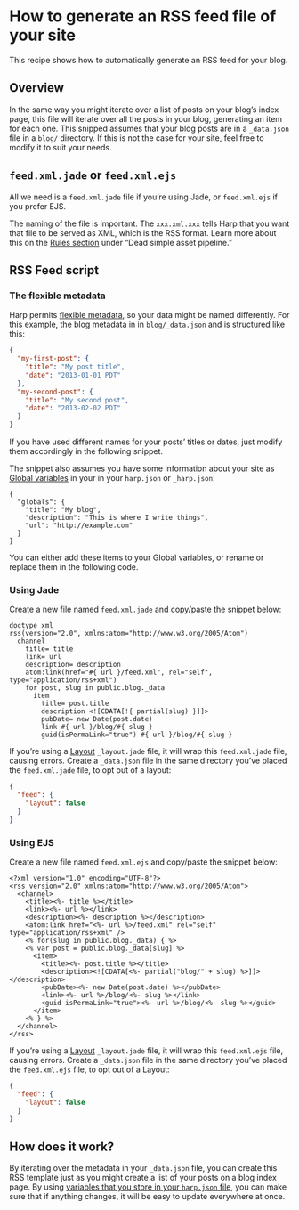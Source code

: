 # How to generate an RSS feed file of your site

This recipe shows how to automatically generate an RSS feed for your blog.

## Overview

In the same way you might iterate over a list of posts on your blog’s index page, this file will iterate over all the posts in your blog, generating an item for each one. This snipped assumes that your blog posts are in a `_data.json` file in a `blog/` directory. If this is not the case for your site, feel free to modify it to suit your needs.

## `feed.xml.jade` or `feed.xml.ejs`

All we need is a `feed.xml.jade` file if you’re using Jade, or `feed.xml.ejs` if you prefer EJS.

The naming of the file is important. The `xxx.xml.xxx` tells Harp that you want that file to be served as XML, which is the RSS format. Learn more about this on the [Rules section](/docs/development/rules) under “Dead simple asset pipeline.”

## RSS Feed script

### The flexible metadata

Harp permits [flexible metadata](/docs/development/metadata), so your data might be named differently. For this example, the blog metadata in in `blog/_data.json` and is structured like this:

```json
{
  "my-first-post": {
    "title": "My post title",
    "date": "2013-01-01 PDT"
  },
  "my-second-post": {
    "title": "My second post",
    "date": "2013-02-02 PDT"
  }
}
```

If you have used different names for your posts’ titles or dates, just modify them accordingly in the following snippet. 

The snippet also assumes you have some information about your site as [Global variables](/docs/development/globals) in your in your `harp.json` or `_harp.json`:

```
{
  "globals": {
    "title": "My blog",
    "description": "This is where I write things",
    "url": "http://example.com"
  }
}
```

You can either add these items to your Global variables, or rename or replace them in the following code.

### Using Jade

Create a new file named `feed.xml.jade` and copy/paste the snippet below:

```jade
doctype xml
rss(version="2.0", xmlns:atom="http://www.w3.org/2005/Atom")
  channel  
    title= title
    link= url
    description= description
    atom:link(href="#{ url }/feed.xml", rel="self", type="application/rss+xml")
    for post, slug in public.blog._data
      item
        title= post.title
        description <![CDATA[!{ partial(slug) }]]>
        pubDate= new Date(post.date)
        link #{ url }/blog/#{ slug }
        guid(isPermaLink="true") #{ url }/blog/#{ slug }
```

If you’re using a [Layout](/docs/development/layout) `_layout.jade` file, it will wrap this `feed.xml.jade` file, causing errors. Create a `_data.json` file in the same directory you’ve placed the `feed.xml.jade` file, to opt out of a layout:

```json
{
  "feed": {
    "layout": false
  }
}
```

### Using EJS

Create a new file named `feed.xml.ejs` and copy/paste the snippet below:

```ejs
<?xml version="1.0" encoding="UTF-8"?>
<rss version="2.0" xmlns:atom="http://www.w3.org/2005/Atom">
  <channel>
    <title><%- title %></title>
    <link><%- url %></link>
    <description><%- description %></description>
    <atom:link href="<%- url %>/feed.xml" rel="self" type="application/rss+xml" />
    <% for(slug in public.blog._data) { %>
    <% var post = public.blog._data[slug] %>
      <item>
        <title><%- post.title %></title>
        <description><![CDATA[<%- partial("blog/" + slug) %>]]></description>
        <pubDate><%- new Date(post.date) %></pubDate>
        <link><%- url %>/blog/<%- slug %></link>
        <guid isPermaLink="true"><%- url %>/blog/<%- slug %></guid>
      </item>
    <% } %>
  </channel>
</rss>
```

If you’re using a [Layout](/docs/development/layout) `_layout.jade` file, it will wrap this `feed.xml.ejs` file, causing errors. Create a `_data.json` file in the same directory you’ve placed the `feed.xml.ejs` file, to opt out of a Layout:

```json
{
  "feed": {
    "layout": false
  }
}
```

## How does it work?

By iterating over the metadata in your `_data.json` file, you can create this RSS template just as you might create a list of your posts on a blog index page. By using [variables that you store in your `harp.json` file](/docs/development/globals), you can make sure that if anything changes, it will be easy to update everywhere at once.
